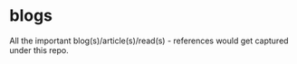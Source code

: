 # blogs
All the important blog(s)/article(s)/read(s) - references would get captured under this repo. 


